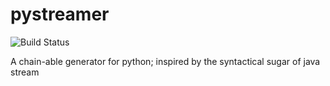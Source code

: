 # pystreamer
![Build Status](https://travis-ci.com/Arnoldosmium/pystreamer.svg?branch=master)

A chain-able generator for python; inspired by the syntactical sugar of java stream

